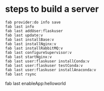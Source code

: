 # steps to build a server

    fab provider:do info save
    fab last info
    fab last addUser:flaskuser
    fab last update:v
    fab last installBase:v
    fab last installNginx:v
    fab last installRabbitMQ:v
    fab last configureSupervisor:v
    fab last startNginx:v
    fab last user:flaskuser installConda:v
    fab last user:flaskuser testConda:v
    fab last user:flaskuser installAnaconda:v
    fab last rsync

fab last enableApp:helloworld
